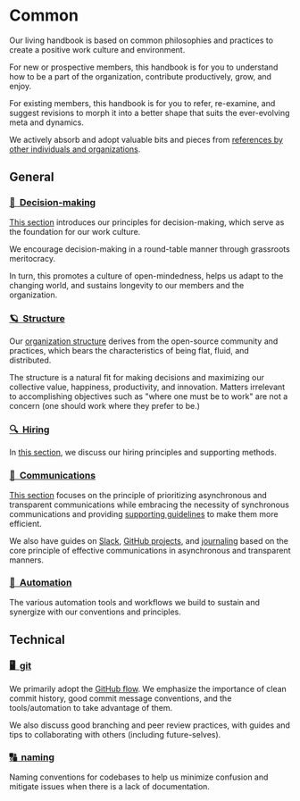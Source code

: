 # Common

Our living handbook is based on common philosophies and practices to create a positive work culture and environment.

For new or prospective members, this handbook is for you to understand how to be a part of the organization, contribute productively, grow, and enjoy.

For existing members, this handbook is for you to refer, re-examine, and suggest revisions to morph it into a better shape that suits the ever-evolving meta and dynamics.

We actively absorb and adopt valuable bits and pieces from [references by other individuals and organizations](references.md).

## General

### [🤔 &nbsp;Decision-making](decision-making.md)

[This section](decision-making.md) introduces our principles for decision-making, which serve as the foundation for our work culture.

We encourage decision-making in a round-table manner through grassroots meritocracy.

In turn, this promotes a culture of open-mindedness, helps us adapt to the changing world, and sustains longevity to our members and the organization.

### [🪐 &nbsp;Structure](structure.md)

Our [organization structure](structure.md) derives from the open-source community and practices, which bears the characteristics of being flat, fluid, and distributed.

The structure is a natural fit for making decisions and maximizing our collective value, happiness, productivity, and innovation. Matters irrelevant to accomplishing objectives such as "where one must be to work" are not a concern (one should work where they prefer to be.)

### [🔍 &nbsp;Hiring](hiring.md)

In [this section](hiring.md), we discuss our hiring principles and supporting methods.

### [📝 &nbsp;Communications](communications/README.md)

[This section](communications/README.md) focuses on the principle of prioritizing asynchronous and transparent communications while embracing the necessity of synchronous communications and providing [supporting guidelines](communications/meetings.md) to make them more efficient.

We also have guides on [Slack](communications/slack.md), [GitHub projects](communications/github-projects.md), and [journaling](communications/journal.md) based on the core principle of effective communications in asynchronous and transparent manners.

### [🤖 &nbsp;Automation](automation.md)

The various automation tools and workflows we build to sustain and synergize with our conventions and principles.

## Technical

### [🖥️ &nbsp;git](git.md)

We primarily adopt the [GitHub flow](https://guides.github.com/introduction/flow/). We emphasize the importance of clean commit history, good commit message conventions, and the tools/automation to take advantage of them.

We also discuss good branching and peer review practices, with guides and tips to collaborating with others (including future-selves).

### [🔠 &nbsp;naming](naming.md)

Naming conventions for codebases to help us minimize confusion and mitigate issues when there is a lack of documentation.
